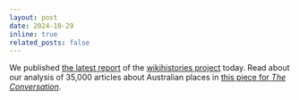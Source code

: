 ```yaml
---
layout: post
date: 2024-10-29
inline: true
related_posts: false
---
```


We published [the latest report](https://wikihistories.github.io/reports/2024) of the [wikihistories project](https://wikihistories.net) today. Read about our analysis of 35,000 articles about Australian places in [this piece for *The Conversation*](https://theconversation.com/we-analysed-35-000-wikipedia-entries-about-australian-places-some-of-them-sanitise-history-241364).